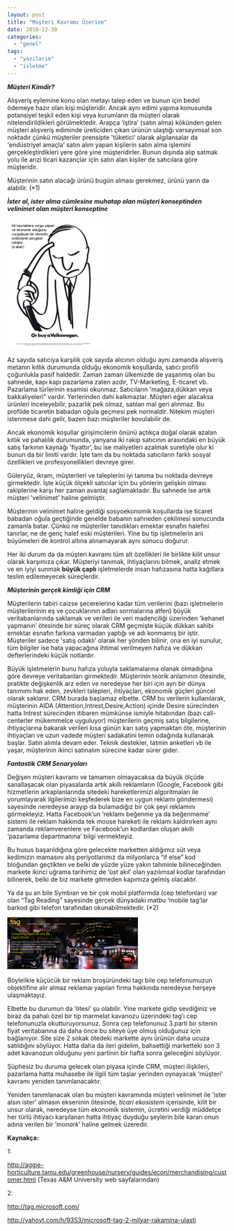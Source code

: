 ```yaml
---
layout: post
title: "Müşteri Kavramı Üzerine"
date: 2010-12-30
categories: 
  - "genel"
tags: 
  - "yazilarim"
  - "isletme"
---
```


  

_**Müşteri Kimdir?**_

  

Alışveriş eylemine konu olan metayı talep eden ve bunun için bedel ödemeye hazır olan kişi müşteridir. Ancak aynı edimi yapma konusunda potansiyel teşkil eden kişi veya kurumların da müşteri olarak nitelendirildikleri görülmektedir. Arapça ‘iştira’ (satın alma) kökünden gelen müşteri alışveriş ediminde üreticiden çıkan ürünün ulaştığı varsayımsal son noktadır çünkü müşteriler prensipte 'tüketici’ olarak algılansalar da 'endüstriyel amaçla’ satın alım yapan kişilerin satın alma işlemini gerçekleştirdikleri yere göre yine müşteridirler. Bunun dışında alıp satmak yolu ile arızi ticari kazançlar için satın alan kişiler de satıcılara göre müşteridir.

  

Müşterinin satın alacağı ürünü bugün alması gerekmez, ürünü yarın da alabilir. (\*1)

  

_**İster al, ister alma cümlesine muhatap olan müşteri konseptinden velinimet olan müşteri konseptine**_

  

[![](/images/or-buy-a-vw_ad_79.jpg "or-buy-a-vw_ad_79")](http://suatatan.wordpress.com/wp-content/uploads/2010/11/or-buy-a-vw_ad_79.jpg)

  

Az sayıda satıcıya karşılık çok sayıda alıcının olduğu aynı zamanda alışveriş metanın kıtlık durumunda olduğu ekonomik koşullarda, satıcı profili çoğunlukla pasif haldedir. Zaman zaman ülkemizde de yaşanmış olan bu sahnede, kapı kapı pazarlama zaten azdır, TV-Marketing, E-ticaret vb. Pazarlama türlerinin esamisi okunmaz. Satıcıların 'mağaza,dükkan veya bakkaliyeleri” vardır. Yerlerinden dahi kalkmazlar. Müşteri eğer alacaksa ürünleri inceleyebilir, pazarlık pek olmaz, satılan mal geri alınmaz. Bu profilde ticaretin babadan oğula geçmesi pek normaldir. Nitekim müşteri istenmese dahi gelir, bazen bazı müşteriler kovulabilir de.

  

Ancak ekonomik koşullar girişimcilerin önünü açtıkça doğal olarak azalan kıtlık ve pahalılık durumunda, yanyana iki rakip satıcının arasındaki en büyük satış farkının kaynağı 'fiyattır’, bu ise maliyetleri azalmak suretiyle olur ki bunun da bir limiti vardır. İşte tam da bu noktada satıcıların farklı sosyal özellikleri ve profesyonellikleri devreye girer.

  

Güleryüz, ikram, müşterileri ve taleplerini iyi tanıma bu noktada devreye girmektedir. İşte küçük ölçekli satıcılar için bu yönlerin gelişkin olması rakiplerine karşı her zaman avantaj sağlamaktadır. Bu sahnede ise artık müşteri 'velinimet’ haline gelmiştir.

  

Müşterinin velinimet haline geldiği sosyoekonomik koşullarda ise ticaret babadan oğula geçtiğinde genelde babanın sahneden çekilmesi sonucunda zamanla batar. Çünkü ne müşteriler tanıdıkları emektar esnafın halefini tanırlar, ne de genç halef eski müşterileri. Yine bu tip işletmelerin ani büyümeleri de kontrol altına alınamayarak aynı sonucu doğurur.

  

Her iki durum da da müşteri kavramı tüm alt özellikleri ile birlikte kilit unsur olarak karşımıza çıkar. Müşteriyi tanımak, ihtiyaçlarını bilmek, analiz etmek ve en iyiyi sunmak **büyük çaplı** işletmelerde insan hafızasına hatta kağıtlara teslim edilemeyecek süreçlerdir.

  

_**Müşterinin gerçek kimliği için CRM**_

  

Müşterilerin tabiri caizse şecerelerine kadar tüm verilerini (bazı işletmelerin müşterilerinin eş ve çocuklarının adları sormalarına atfen) büyük veritabanlarında saklamak ve verileri ile veri madenciliği üzerinden 'kehanet yapmanın’ ötesinde bir süreç olarak CRM geçmişte küçük dükkan sahibi emektar esnafın farkına varmadan yaptığı ve adı konmamış bir iştir. Müşteriler sadece 'satış odaklı’ olarak her yönden bilinir, ona en iyi sunulur, tüm bilgiler ise hata yapacağına ihtimal verilmeyen hafıza ve dükkan defterlerindeki küçük notlardır.

  

Büyük işletmelerin bunu hafıza yoluyla saklamalarına olanak olmadığına göre devreye veritabanları girmektedir. Müşterinin teorik anlamının ötesinde, pratikte değişkenlik arz eden ve neredeyse her biri için ayrı bir dünya tanımımı hak eden, zevkleri talepleri, ihtiyaçları, ekonomik güçleri güncel olarak saklanır. CRM burada başlamaz elbette. CRM bu verilerin kullanılarak, müşterinin AIDA (Attention,Intrest,Desire,Action) içinde Desire sürecinden hatta Intrest sürecinden itibaren mümkünse ismiyle hitabından (bazı call-centerler mükemmelce uyguluyor) müşterilerin geçmiş satış bilgilerine, ihtiyaçlarına bakarak verileri kısa günün karı satış yapmaktan öte, müşterinin ihtiyaçları ve uzun vadede müşteri sadakatini temin odağında kullanarak başlar. Satın alımla devam eder. Teknik destekler, tatmin anketleri vb ile yaşar, müşterinin ikinci satınalım sürecine kadar sürer gider.

  

_**Fantastik CRM Senaryoları**_

  

Değişen müşteri kavramı ve tamamen olmayacaksa da büyük ölçüde sanallaşacak olan piyasalarda artık akıllı reklamların (Google, Facebook gibi hizmetlerin arkaplanlarında sitedeki hareketlerimizi algoritmaları ile yorumlayarak ilgilerimizi keşfederek bize en uygun reklamı göndermesi) sayesinde neredeyse arayıp da bulamadığız bir çok şeyi reklamını görmekteyiz. Hatta Facebook’un ‘reklamı beğenme ya da beğenmeme’ sistemi ile reklam hakkında tek mouse hareketi ile reklamı kaldırırken aynı zamanda reklamverenlere ve Facebook’un kodlardan oluşan akıllı ‘pazarlama departmanına’ bilgi vermekteyiz.

  

Bu husus başarıldığına göre gelecekte marketten aldığımız süt veya kedimizin mamasını alış periyotlarımız da milyonlarca “if else” kod bloğundan geçtikten ve belki de yüzde yüze yakın tahminle bilineceğinden markete ikinci uğrama tarihimiz de ‘üst akıl’ olan yazılımsal kodlar tarafından bilinerek, belki de biz markete gitmeden kapımıza gelmiş olacaktır.

  

Ya da şu an bile Symbian ve bir çok mobil platformda (cep telefonları) var olan “Tag Reading” sayesinde gerçek dünyadaki matbu ‘mobile tag’lar barkod gibi telefon tarafından okunabilmektedir. (\*2)

  

﻿[![](/images/ekran-gc3b6rc3bcntc3bcsc3bc.png "Ekran Görüntüsü")](http://suatatan.wordpress.com/wp-content/uploads/2010/11/ekran-gc3b6rc3bcntc3bcsc3bc.png)

  

  

Böylelikle küçücük bir reklam broşüründeki tagı bile cep telefonumuzun objektifine alır almaz reklamaı yapılan firma hakkında neredeyse herşeye ulaşmaktayız.

  

Elbette bu durumun da ‘ötesi’ şu olabilir. Yine markete gidip sevdiğiniz ve biraz da pahalı özel bir tip marmelat kavanozu üzerindeki tag’ı cep telefonunuzla okutturuyorsunuz. Sonra cep telefonunuz 3.parti bir sitenin fiyat veritabanına da daha önce bu siteye üye olmuş olduğunuz için bağlanıyor. Site size 2 sokak ötedeki markette aynı ürünün daha ucuza satıldığını söylüyor. Hatta daha da ileri gidelim, bahsettiği marketteki son 3 adet kavanozun olduğunu yeni partinin bir hafta sonra geleceğini söylüyor.

  

Şüphesiz bu duruma gelecek olan piyasa içinde CRM, müşteri ilişkileri, pazarlama hatta muhasebe ile ilgili tüm taşlar yerinden oynayacak ‘müşteri’ kavramı yeniden tanımlanacaktır.

  

Yeniden tanımlanacak olan bu müşteri kavramında müşteri velinimet ile 'ister alsın ister’ almasın ekseninin ötesinde, _ticari ekosistem_ içerisinde, kilit bir unsur olarak, neredeyse tüm ekonomik sistemin, ücretini verdiği müddetçe her türlü ihtiyacı karşılanan hatta ihtiyaç duyduğu şeylerin bile kararı onun adına verilen bir ’_monark_’ haline gelmek üzeredir.

  
  

  
  

  

**Kaynakça:**

  

1:

  

http://aggie-horticulture.tamu.edu/greenhouse/nursery/guides/econ/merchandising/customer.html (Texas A&M University web sayfalarından)

  

2:

  

[http](http://www.google.com/url?q=http%3A%2F%2Ftag.microsoft.com%2F&sa=D&sntz=1&usg=AFQjCNEf9guL-X8q6tRVigDmBhm2wO9s6Q)[://](http://www.google.com/url?q=http%3A%2F%2Ftag.microsoft.com%2F&sa=D&sntz=1&usg=AFQjCNEf9guL-X8q6tRVigDmBhm2wO9s6Q)[tag](http://www.google.com/url?q=http%3A%2F%2Ftag.microsoft.com%2F&sa=D&sntz=1&usg=AFQjCNEf9guL-X8q6tRVigDmBhm2wO9s6Q)[.](http://www.google.com/url?q=http%3A%2F%2Ftag.microsoft.com%2F&sa=D&sntz=1&usg=AFQjCNEf9guL-X8q6tRVigDmBhm2wO9s6Q)[microsoft](http://www.google.com/url?q=http%3A%2F%2Ftag.microsoft.com%2F&sa=D&sntz=1&usg=AFQjCNEf9guL-X8q6tRVigDmBhm2wO9s6Q)[.](http://www.google.com/url?q=http%3A%2F%2Ftag.microsoft.com%2F&sa=D&sntz=1&usg=AFQjCNEf9guL-X8q6tRVigDmBhm2wO9s6Q)[com](http://www.google.com/url?q=http%3A%2F%2Ftag.microsoft.com%2F&sa=D&sntz=1&usg=AFQjCNEf9guL-X8q6tRVigDmBhm2wO9s6Q)[/](http://www.google.com/url?q=http%3A%2F%2Ftag.microsoft.com%2F&sa=D&sntz=1&usg=AFQjCNEf9guL-X8q6tRVigDmBhm2wO9s6Q)

  

[http](http://www.google.com/url?q=http%3A%2F%2Fyahoyt.com%2Fh%2F9353%2Fmicrosoft-tag-2-milyar-rakamina-ulasti&sa=D&sntz=1&usg=AFQjCNEvnLryuDuY-qQcc9E0PBTEpUy4NQ)[://](http://www.google.com/url?q=http%3A%2F%2Fyahoyt.com%2Fh%2F9353%2Fmicrosoft-tag-2-milyar-rakamina-ulasti&sa=D&sntz=1&usg=AFQjCNEvnLryuDuY-qQcc9E0PBTEpUy4NQ)[yahoyt](http://www.google.com/url?q=http%3A%2F%2Fyahoyt.com%2Fh%2F9353%2Fmicrosoft-tag-2-milyar-rakamina-ulasti&sa=D&sntz=1&usg=AFQjCNEvnLryuDuY-qQcc9E0PBTEpUy4NQ)[.](http://www.google.com/url?q=http%3A%2F%2Fyahoyt.com%2Fh%2F9353%2Fmicrosoft-tag-2-milyar-rakamina-ulasti&sa=D&sntz=1&usg=AFQjCNEvnLryuDuY-qQcc9E0PBTEpUy4NQ)[com](http://www.google.com/url?q=http%3A%2F%2Fyahoyt.com%2Fh%2F9353%2Fmicrosoft-tag-2-milyar-rakamina-ulasti&sa=D&sntz=1&usg=AFQjCNEvnLryuDuY-qQcc9E0PBTEpUy4NQ)[/](http://www.google.com/url?q=http%3A%2F%2Fyahoyt.com%2Fh%2F9353%2Fmicrosoft-tag-2-milyar-rakamina-ulasti&sa=D&sntz=1&usg=AFQjCNEvnLryuDuY-qQcc9E0PBTEpUy4NQ)[h](http://www.google.com/url?q=http%3A%2F%2Fyahoyt.com%2Fh%2F9353%2Fmicrosoft-tag-2-milyar-rakamina-ulasti&sa=D&sntz=1&usg=AFQjCNEvnLryuDuY-qQcc9E0PBTEpUy4NQ)[/9353/](http://www.google.com/url?q=http%3A%2F%2Fyahoyt.com%2Fh%2F9353%2Fmicrosoft-tag-2-milyar-rakamina-ulasti&sa=D&sntz=1&usg=AFQjCNEvnLryuDuY-qQcc9E0PBTEpUy4NQ)[microsoft](http://www.google.com/url?q=http%3A%2F%2Fyahoyt.com%2Fh%2F9353%2Fmicrosoft-tag-2-milyar-rakamina-ulasti&sa=D&sntz=1&usg=AFQjCNEvnLryuDuY-qQcc9E0PBTEpUy4NQ)[\-](http://www.google.com/url?q=http%3A%2F%2Fyahoyt.com%2Fh%2F9353%2Fmicrosoft-tag-2-milyar-rakamina-ulasti&sa=D&sntz=1&usg=AFQjCNEvnLryuDuY-qQcc9E0PBTEpUy4NQ)[tag](http://www.google.com/url?q=http%3A%2F%2Fyahoyt.com%2Fh%2F9353%2Fmicrosoft-tag-2-milyar-rakamina-ulasti&sa=D&sntz=1&usg=AFQjCNEvnLryuDuY-qQcc9E0PBTEpUy4NQ)[\-2-](http://www.google.com/url?q=http%3A%2F%2Fyahoyt.com%2Fh%2F9353%2Fmicrosoft-tag-2-milyar-rakamina-ulasti&sa=D&sntz=1&usg=AFQjCNEvnLryuDuY-qQcc9E0PBTEpUy4NQ)[milyar](http://www.google.com/url?q=http%3A%2F%2Fyahoyt.com%2Fh%2F9353%2Fmicrosoft-tag-2-milyar-rakamina-ulasti&sa=D&sntz=1&usg=AFQjCNEvnLryuDuY-qQcc9E0PBTEpUy4NQ)[\-](http://www.google.com/url?q=http%3A%2F%2Fyahoyt.com%2Fh%2F9353%2Fmicrosoft-tag-2-milyar-rakamina-ulasti&sa=D&sntz=1&usg=AFQjCNEvnLryuDuY-qQcc9E0PBTEpUy4NQ)[rakamina](http://www.google.com/url?q=http%3A%2F%2Fyahoyt.com%2Fh%2F9353%2Fmicrosoft-tag-2-milyar-rakamina-ulasti&sa=D&sntz=1&usg=AFQjCNEvnLryuDuY-qQcc9E0PBTEpUy4NQ)[\-](http://www.google.com/url?q=http%3A%2F%2Fyahoyt.com%2Fh%2F9353%2Fmicrosoft-tag-2-milyar-rakamina-ulasti&sa=D&sntz=1&usg=AFQjCNEvnLryuDuY-qQcc9E0PBTEpUy4NQ)[ulasti](http://www.google.com/url?q=http%3A%2F%2Fyahoyt.com%2Fh%2F9353%2Fmicrosoft-tag-2-milyar-rakamina-ulasti&sa=D&sntz=1&usg=AFQjCNEvnLryuDuY-qQcc9E0PBTEpUy4NQ)
